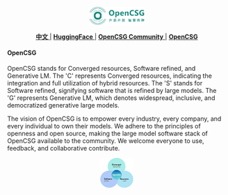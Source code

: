 <p align="center">
  <img src="https://github.com/OpenCSGs/.github/blob/main/profile/logo.svg" width="25%" />
</p>
<div align="center">

  
[ **中文** ](https://github.com/OpenCSGs/.github/blob/main/profile/README.md) | [ **HuggingFace** ](https://huggingface.co/opencsg) | [ **OpenCSG Community** ](https://portal.opencsg.com/models) | [ **OpenCSG** ](https://www.opencsg.com/)
</div>

#### OpenCSG
OpenCSG stands for Converged resources, Software refined, and Generative LM. The 'C' represents Converged resources, indicating the integration and full utilization of hybrid resources. The 'S' stands for Software refined, signifying software that is refined by large models. The 'G' represents Generative LM, which denotes widespread, inclusive, and democratized generative large models.

The vision of OpenCSG is to empower every industry, every company, and every individual to own their models. We adhere to the principles of openness and open source, making the large model software stack of OpenCSG available to the community. We welcome everyone to use, feedback, and collaborative contribute.

<p align="center">
  <img src="https://github.com/OpenCSGs/.github/blob/main/profile/vision.png" width="15%" />
</p>
<div align="center">
